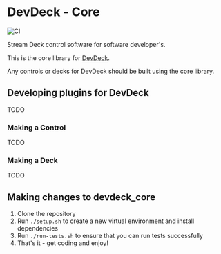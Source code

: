 # DevDeck - Core
![CI](https://github.com/jamesridgway/devdeck_core/workflows/CI/badge.svg?branch=main)

Stream Deck control software for software developer's.

This is the core library for [DevDeck](https://github.com/jamesridgway/devdeck).

Any controls or decks for DevDeck should be built using the core library.

## Developing plugins for DevDeck
TODO

### Making a Control

TODO

### Making a Deck

TODO

## Making changes to devdeck_core

1. Clone the repository
2. Run `./setup.sh` to create a new virtual environment and install dependencies
3. Run `./run-tests.sh` to ensure that you can run tests successfully
4. That's it - get coding and enjoy!
